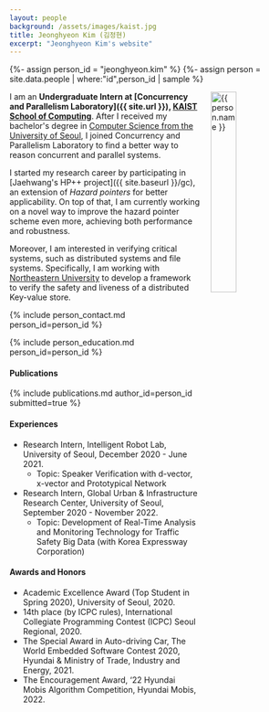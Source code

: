```yaml
---
layout: people
background: /assets/images/kaist.jpg
title: Jeonghyeon Kim (김정현)
excerpt: "Jeonghyeon Kim's website"
---
```


{%- assign person_id = "jeonghyeon.kim" %}
{%- assign person = site.data.people | where:"id",person_id | sample %}

<img align="right" style="width: 30%; padding-left: 3%;" src="{{ site.baseurl }}/assets/images/people/jeonghyeon.kim.jpg" alt="{{ person.name }}">

I am an **Undergraduate Intern at [Concurrency and Parallelism Laboratory]({{ site.url }}), [KAIST School of Computing](https://cs.kaist.ac.kr)**. After I received my bachelor's degree in [Computer Science from the University of Seoul](https://cs.uos.ac.kr), I joined Concurrency and Parallelism Laboratory to find a better way to reason concurrent and parallel systems.

I started my research career by participating in [Jaehwang's HP++ project]({{ site.baseurl }}/gc), an extension of *Hazard pointers* for better applicability. On top of that, I am currently working on a novel way to improve the hazard pointer scheme even more, achieving both performance and robustness.
<!-- TODO: Talk more about "a new way to improve hazard pointer" after finishing the work... -->

Moreover, I am interested in verifying critical systems, such as distributed systems and file systems. Specifically, I am working with [Northeastern University](https://www.northeastern.edu/) to develop a framework to verify the safety and liveness of a distributed Key-value store.


{% include person_contact.md person_id=person_id %}


{% include person_education.md person_id=person_id %}


#### Publications

{% include publications.md author_id=person_id submitted=true %}


#### Experiences

- Research Intern, Intelligent Robot Lab, University of Seoul, December 2020 - June 2021.
  - Topic: Speaker Verification with d-vector, x-vector and Prototypical Network
- Research Intern, Global Urban & Infrastructure Research Center, University of Seoul, September 2020 - November 2022.
  - Topic: Development of Real-Time Analysis and Monitoring Technology for Traffic Safety Big Data (with Korea Expressway
Corporation)


#### Awards and Honors

- Academic Excellence Award (Top Student in Spring 2020), University of Seoul, 2020.
- 14th place (by ICPC rules), International Collegiate Programming Contest (ICPC) Seoul Regional, 2020.
- The Special Award in Auto-driving Car, The World Embedded Software Contest 2020, Hyundai & Ministry of Trade, Industry and Energy, 2021.
- The Encouragement Award, ‘22 Hyundai Mobis Algorithm Competition, Hyundai Mobis, 2022.